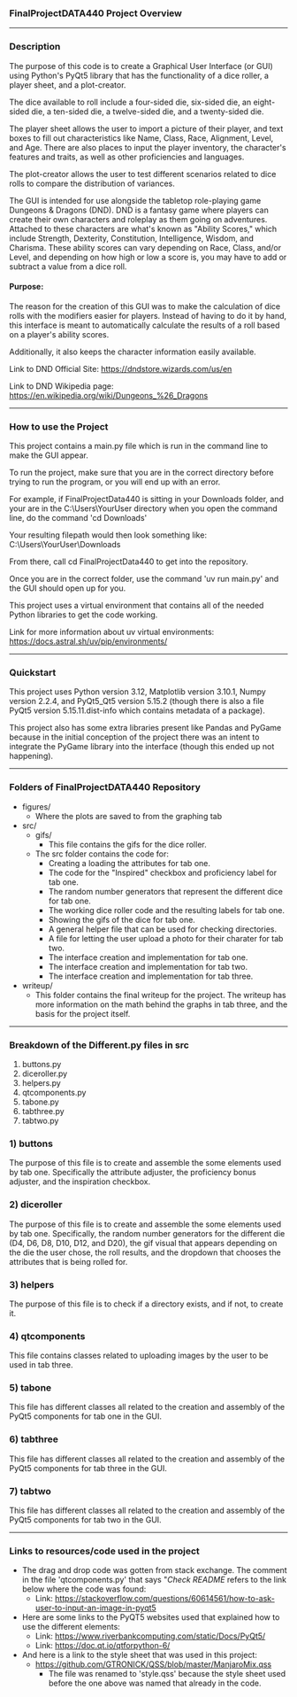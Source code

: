 ### FinalProjectDATA440 Project Overview
---

### Description
The purpose of this code is to create a Graphical User Interface (or GUI) using Python's PyQt5 library that has the functionality of a dice roller, a player sheet, and a plot-creator. 

The dice available to roll include a four-sided die, six-sided die, an eight-sided die, a ten-sided die, a twelve-sided die, and a twenty-sided die. 

The player sheet allows the user to import a picture of their player, and text boxes to fill out characteristics like Name, Class, Race, Alignment, Level, and Age. There are also places to input the player inventory, the character's features and traits, as well as other proficiencies and languages.

The plot-creator allows the user to test different scenarios related to dice rolls to compare the distribution of variances.

The GUI is intended for use alongside the tabletop role-playing game Dungeons & Dragons (DND). DND is a fantasy game where players can create their own characters and roleplay as them going on adventures. Attached to these characters are what's known as "Ability Scores," which include Strength, Dexterity, Constitution, Intelligence, Wisdom, and Charisma.
These ability scores can vary depending on Race, Class, and/or Level, and depending on how high or low a score is, you may have to add or subtract a value from a dice roll.

#### Purpose:
The reason for the creation of this GUI was to make the calculation of dice rolls with the modifiers easier for players. Instead of having to do it by hand, this interface is meant to automatically calculate the results of a roll based on a player's ability scores.

Additionally, it also keeps the character information easily available.

Link to DND Official Site: https://dndstore.wizards.com/us/en

Link to DND Wikipedia page: https://en.wikipedia.org/wiki/Dungeons_%26_Dragons

---

### How to use the Project
This project contains a main.py file which is run in the command line to make the GUI appear.

To run the project, make sure that you are in the correct directory before trying to run the program, or you will end up with an error.

For example, if FinalProjectData440 is sitting in your Downloads folder, and your are in the C:\Users\YourUser directory when you open the command line, do the command 'cd Downloads'

Your resulting filepath would then look something like: C:\Users\YourUser\Downloads

From there, call cd FinalProjectData440 to get into the repository.

Once you are in the correct folder, use the command 'uv run main.py' and the GUI should open up for you.

This project uses a virtual environment that contains all of the needed Python libraries to get the code working.

Link for more information about uv virtual environments: https://docs.astral.sh/uv/pip/environments/

---

### Quickstart
This project uses Python version 3.12, Matplotlib version 3.10.1, Numpy version 2.2.4, and PyQt5_Qt5 version 5.15.2 (though there is also a file PyQt5 version 5.15.11.dist-info which contains metadata of a package).

This project also has some extra libraries present like Pandas and PyGame because in the initial conception of the project there was an intent to integrate the PyGame library into the interface (though this ended up not happening).

---

### Folders of FinalProjectDATA440 Repository
- figures/
    - Where the plots are saved to from the graphing tab
- src/
    - gifs/
        - This file contains the gifs for the dice roller.
    - The src folder contains the code for:
        - Creating a loading the attributes for tab one.
        - The code for the "Inspired" checkbox and proficiency label for tab one.
        - The random number generators that represent the different dice for tab one.
        - The working dice roller code and the resulting labels for tab one.
        - Showing the gifs of the dice for tab one.
        - A general helper file that can be used for checking directories.
        - A file for letting the user upload a photo for their charater for tab two.
        - The interface creation and implementation for tab one.
        - The interface creation and implementation for tab two.
        - The interface creation and implementation for tab three.
- writeup/
    - This folder contains the final writeup for the project. The writeup has more information on the math behind the graphs in tab three, and the basis for the project itself.

---

### Breakdown of the Different.py files in src
1. buttons.py
2. diceroller.py
3. helpers.py
4. qtcomponents.py
5. tabone.py
6. tabthree.py
7. tabtwo.py

### 1) buttons
The purpose of this file is to create and assemble the some elements used by tab one. Specifically the attribute adjuster, the proficiency bonus adjuster, and the inspiration checkbox.

### 2) diceroller
The purpose of this file is to create and assemble the some elements used by tab one. Specifically, the random number generators for the different die (D4, D6, D8, D10, D12, and D20), the gif visual that appears depending on the die the user chose, the roll results, and the dropdown that chooses the attributes that is being rolled for.

### 3) helpers
The purpose of this file is to check if a directory exists, and if not, to create it.

### 4) qtcomponents
This file contains classes related to uploading images by the user to be used in tab three.

### 5) tabone
This file has different classes all related to the creation and assembly of the PyQt5 components for tab one in the GUI.

### 6) tabthree
This file has different classes all related to the creation and assembly of the PyQt5 components for tab three in the GUI.

### 7) tabtwo
This file has different classes all related to the creation and assembly of the PyQt5 components for tab two in the GUI.

---

### Links to resources/code used in the project
- The drag and drop code was gotten from stack exchange. The comment in the file 'qtcomponents.py' that says "*Check README* refers to the link below where the code was found:
    - Link: https://stackoverflow.com/questions/60614561/how-to-ask-user-to-input-an-image-in-pyqt5 
- Here are some links to the PyQT5 websites used that explained how to use the different elements:
    - Link: https://www.riverbankcomputing.com/static/Docs/PyQt5/
    - Link: https://doc.qt.io/qtforpython-6/ 
- And here is a link to the style sheet that was used in this project:
    - https://github.com/GTRONICK/QSS/blob/master/ManjaroMix.qss
        - The file was renamed to 'style.qss' because the style sheet used before the one above was named that already in the code.